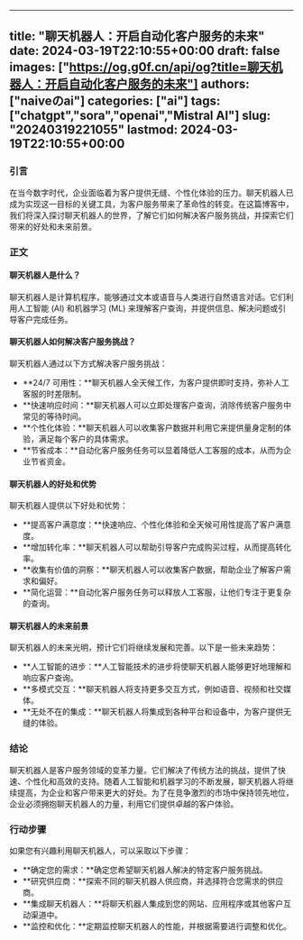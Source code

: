 
---
title: "聊天机器人：开启自动化客户服务的未来"
date: 2024-03-19T22:10:55+00:00
draft: false
images: ["https://og.g0f.cn/api/og?title=聊天机器人：开启自动化客户服务的未来"]
authors: ["naiveのai"]
categories: ["ai"]
tags: ["chatgpt","sora","openai","Mistral AI"]
slug: "20240319221055"
lastmod: 2024-03-19T22:10:55+00:00
---
### 引言

在当今数字时代，企业面临着为客户提供无缝、个性化体验的压力。聊天机器人已成为实现这一目标的关键工具，为客户服务带来了革命性的转变。在这篇博客中，我们将深入探讨聊天机器人的世界，了解它们如何解决客户服务挑战，并探索它们带来的好处和未来前景。

### 正文

#### 聊天机器人是什么？

聊天机器人是计算机程序，能够通过文本或语音与人类进行自然语言对话。它们利用人工智能 (AI) 和机器学习 (ML) 来理解客户查询，并提供信息、解决问题或引导客户完成任务。

#### 聊天机器人如何解决客户服务挑战？

聊天机器人通过以下方式解决客户服务挑战：

- **24/7 可用性：**聊天机器人全天候工作，为客户提供即时支持，弥补人工客服的时差限制。
- **快速响应时间：**聊天机器人可以立即处理客户查询，消除传统客户服务中常见的等待时间。
- **个性化体验：**聊天机器人可以收集客户数据并利用它来提供量身定制的体验，满足每个客户的具体需求。
- **节省成本：**自动化客户服务任务可以显着降低人工客服的成本，从而为企业节省资金。

#### 聊天机器人的好处和优势

聊天机器人提供以下好处和优势：

- **提高客户满意度：**快速响应、个性化体验和全天候可用性提高了客户满意度。
- **增加转化率：**聊天机器人可以帮助引导客户完成购买过程，从而提高转化率。
- **收集有价值的洞察：**聊天机器人可以收集客户数据，帮助企业了解客户需求和偏好。
- **简化运营：**自动化客户服务任务可以释放人工客服，让他们专注于更复杂的查询。

#### 聊天机器人的未来前景

聊天机器人的未来光明，预计它们将继续发展和完善。以下是一些未来趋势：

- **人工智能的进步：**人工智能技术的进步将使聊天机器人能够更好地理解和响应客户查询。
- **多模式交互：**聊天机器人将支持更多交互方式，例如语音、视频和社交媒体。
- **无处不在的集成：**聊天机器人将集成到各种平台和设备中，为客户提供无缝的体验。

### 结论

聊天机器人是客户服务领域的变革力量。它们解决了传统方法的挑战，提供了快速、个性化和高效的支持。随着人工智能和机器学习的不断发展，聊天机器人将继续提高，为企业和客户带来更大的好处。为了在竞争激烈的市场中保持领先地位，企业必须拥抱聊天机器人的力量，利用它们提供卓越的客户体验。

### 行动步骤

如果您有兴趣利用聊天机器人，可以采取以下步骤：

- **确定您的需求：**确定您希望聊天机器人解决的特定客户服务挑战。
- **研究供应商：**探索不同的聊天机器人供应商，并选择符合您需求的供应商。
- **集成聊天机器人：**将聊天机器人集成到您的网站、应用程序或其他客户互动渠道中。
- **监控和优化：**定期监控聊天机器人的性能，并根据需要进行调整和优化。